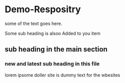 # Demo-Respositry

some of the text goes here.

Some sub heading is alsoo Added to you item


## sub heading in the main section


### new and latest sub heading in this file

<div>lorem ipsome doller site is dummy text for the wbesites</div>